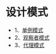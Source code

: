 # 设计模式

- 1、[单例模式](https://github.com/wsqat/OJ/tree/master/Common/pd/SingleTest)
- 2、[观察者模式](https://github.com/wsqat/OJ/tree/master/Common/pd/ObserveTest)
- 3、[代理模式](https://github.com/wsqat/OJ/tree/master/Common/pd/ProxyTest)

